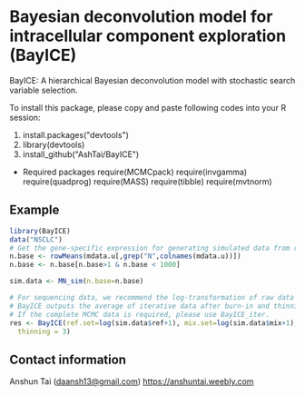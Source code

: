 # Bayesian deconvolution model for intracellular component exploration (BayICE)
BayICE: A hierarchical Bayesian deconvolution model with stochastic search variable selection.

To install this package, please copy and paste following codes into your R session:

1. install.packages("devtools")
2. library(devtools)
3. install_github("AshTai/BayICE")


- Required packages
require(MCMCpack)
require(invgamma)
require(quadprog)
require(MASS)
require(tibble)
require(mvtnorm)

## Example
```R
library(BayICE)
data("NSCLC")
# Get the gene-specific expression for generating simulated data from real cancer data
n.base <- rowMeans(mdata.u[,grep("N",colnames(mdata.u))])
n.base <- n.base[n.base>1 & n.base < 1000]

sim.data <- MN_sim(n.base=n.base)

# For sequencing data, we recommend the log-transformation of raw data as the BayICE input.
# BayICE outputs the average of iterative data after burn-in and thinning. 
# If the complete MCMC data is required, please use BayICE_iter.
res <- BayICE(ref.set=log(sim.data$ref+1), mix.set=log(sim.data$mix+1),ref.id=sim.data$type,iter=2000,burnin = 0.6,
  thinning = 3)
```

## Contact information
Anshun Tai ([daansh13@gmail.com](mailto:daansh13@gmail.com))
https://anshuntai.weebly.com
